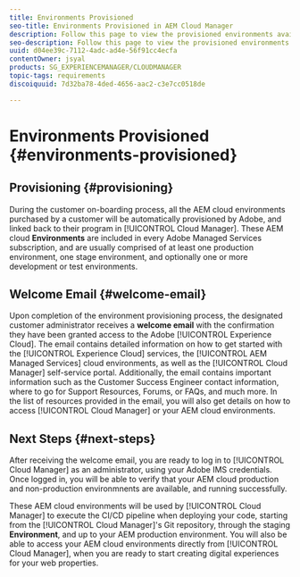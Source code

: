 ```yaml
---
title: Environments Provisioned
seo-title: Environments Provisioned in AEM Cloud Manager
description: Follow this page to view the provisioned environments available in Cloud Manager
seo-description: Follow this page to view the provisioned environments available in AEM Cloud Manager.
uuid: d04ee39c-7112-4adc-ad4e-56f91cc4ecfa
contentOwner: jsyal
products: SG_EXPERIENCEMANAGER/CLOUDMANAGER
topic-tags: requirements
discoiquuid: 7d32ba78-4ded-4656-aac2-c3e7cc0518de

---
```


# Environments Provisioned {#environments-provisioned}

## Provisioning {#provisioning}

During the customer on-boarding process, all the AEM cloud environments purchased by a customer will be automatically provisioned by Adobe, and linked back to their program in [!UICONTROL Cloud Manager]. These AEM cloud **Environments** are included in every Adobe Managed Services subscription, and are usually comprised of at least one production environment, one stage environment, and optionally one or more development or test environments.

## Welcome Email {#welcome-email}

Upon completion of the environment provisioning process, the designated customer administrator receives a **welcome email** with the confirmation they have been granted access to the Adobe [!UICONTROL Experience Cloud]. The email contains detailed information on how to get started with the [!UICONTROL Experience Cloud] services, the [!UICONTROL AEM Managed Services] cloud environments, as well as the [!UICONTROL Cloud Manager] self-service portal. Additionally, the email contains important information such as the Customer Success Engineer contact information, where to go for Support Resources, Forums, or FAQs, and much more. In the list of resources provided in the email, you will also get details on how to access [!UICONTROL Cloud Manager] or your AEM cloud environments.

## Next Steps {#next-steps}

After receiving the welcome email, you are ready to log in to [!UICONTROL Cloud Manager] as an administrator, using your Adobe IMS credentials. Once logged in, you will be able to verify that your AEM cloud production and non-production environmnents are available, and running successfully.

These AEM cloud environments will be used by [!UICONTROL Cloud Manager] to execute the CI/CD pipeline when deploying your code, starting from the [!UICONTROL Cloud Manager]'s Git repository, through the staging **Environment**, and up to your AEM production environment. You will also be able to access your AEM cloud environments directly from [!UICONTROL Cloud Manager], when you are ready to start creating digital experiences for your web properties.
